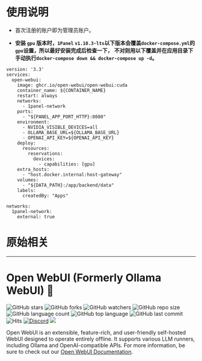 # 使用说明

- 首次注册的账户即为管理员账户。

- **安装 `gpu` 版本时，`1Panel` `v1.10.3-lts`以下版本会覆盖`docker-compose.yml`的`gpu`设置，所以最好安装完成后检查一下，**
  **不对则用以下覆盖并在应用目录下手动执行`docker-compose down && docker-compose up -d`。**

```
version: '3.3'
services:
  open-webui:
    image: ghcr.io/open-webui/open-webui:cuda
    container_name: ${CONTAINER_NAME}
    restart: always
    networks:
      - 1panel-network
    ports:
      - "${PANEL_APP_PORT_HTTP}:8080"
    environment:
      - NVIDIA_VISIBLE_DEVICES=all
      - OLLAMA_BASE_URL=${OLLAMA_BASE_URL}
      - OPENAI_API_KEY=${OPENAI_API_KEY}
    deploy:
      resources:
        reservations:
          devices:
            - capabilities: [gpu]
    extra_hosts:
      - "host.docker.internal:host-gateway"
    volumes:
      - "${DATA_PATH}:/app/backend/data"
    labels:  
      createdBy: "Apps"

networks:  
  1panel-network:  
    external: true

```

# 原始相关
***

# Open WebUI (Formerly Ollama WebUI) 👋

![GitHub stars](https://img.shields.io/github/stars/open-webui/open-webui?style=social)
![GitHub forks](https://img.shields.io/github/forks/open-webui/open-webui?style=social)
![GitHub watchers](https://img.shields.io/github/watchers/open-webui/open-webui?style=social)
![GitHub repo size](https://img.shields.io/github/repo-size/open-webui/open-webui)
![GitHub language count](https://img.shields.io/github/languages/count/open-webui/open-webui)
![GitHub top language](https://img.shields.io/github/languages/top/open-webui/open-webui)
![GitHub last commit](https://img.shields.io/github/last-commit/open-webui/open-webui?color=red)
![Hits](https://hits.seeyoufarm.com/api/count/incr/badge.svg?url=https%3A%2F%2Fgithub.com%2Follama-webui%2Follama-wbui&count_bg=%2379C83D&title_bg=%23555555&icon=&icon_color=%23E7E7E7&title=hits&edge_flat=false)
[![Discord](https://img.shields.io/badge/Discord-Open_WebUI-blue?logo=discord&logoColor=white)](https://discord.gg/5rJgQTnV4s)
[![](https://img.shields.io/static/v1?label=Sponsor&message=%E2%9D%A4&logo=GitHub&color=%23fe8e86)](https://github.com/sponsors/tjbck)

Open WebUI is an extensible, feature-rich, and user-friendly self-hosted WebUI designed to operate entirely offline. It supports various LLM runners, including Ollama and OpenAI-compatible APIs. For more information, be sure to check out our [Open WebUI Documentation](https://docs.openwebui.com/).